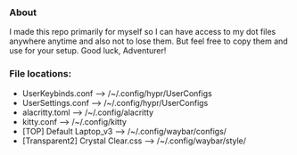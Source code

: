 ### About
I made this repo primarily for myself so I can have access to my dot files anywhere anytime and also not to lose them. But feel free to copy them and use for your setup. Good luck, Adventurer!
### File locations:
- UserKeybinds.conf --> /~/.config/hypr/UserConfigs
- UserSettings.conf --> /~/.config/hypr/UserConfigs
- alacritty.toml    --> /~/.config/alacritty
- kitty.conf        --> /~/.config/kitty
- [TOP] Default Laptop_v3 --> /~/.config/waybar/configs/
- [Transparent2] Crystal Clear.css --> /~/.config/waybar/style/
